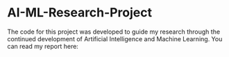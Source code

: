 # AI-ML-Research-Project
The code for this project was developed to guide my research through the continued development of Artificial Intelligence and Machine Learning. You can read my report here: 
